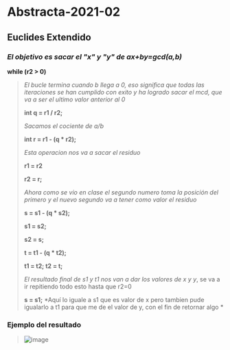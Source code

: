 # Abstracta-2021-02
## Euclides Extendido
### *El objetivo es sacar el "x" y "y" de ax+by=gcd(a,b)*
> 
 **while (r2 > 0)**
>
>*El bucle termina cuando b llega a 0, eso significa que todas las iteraciones se han cumplido con exito y ha logrado sacar el mcd, que va a ser el ultimo valor anterior al 0*
>
>**int q = r1 / r2;**
>
>*Sacamos el cociente de a/b*
>
>**int r = r1 - (q * r2);**
>
>*Esta operacion nos va a sacar el residuo*
>
>**r1 = r2**
>
>**r2 = r;**
>
>*Ahora como se vio en clase el segundo numero toma la posición del primero y el nuevo segundo va a tener como valor el residuo*
>
>	**s = s1 - (q * s2);**
>
> **s1 = s2;**
>       
> **s2 = s;**
>
>	**t = t1 - (q * t2);**	
>	
>	**t1 = t2; t2 = t;**
>		
>*El resultado final de s1 y t1 nos van a dar los valores de x y y*, se va a ir repitiendo todo esto hasta que r2=0
>
>**s = s1;**
>*Aquí lo iguale a s1 que es valor de x pero tambien pude igualarlo a t1 para que me de el valor de y, con el fin de retornar algo *
### Ejemplo del resultado
>
>![image](https://user-images.githubusercontent.com/54364033/135956506-ce9f78f2-2775-4046-980a-b5bbdf93a7e0.png)
